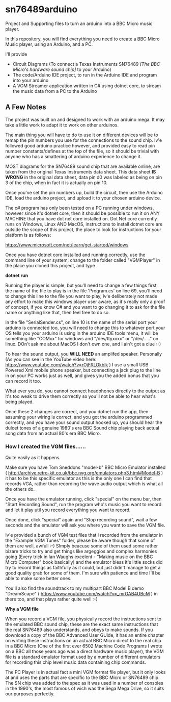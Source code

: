 # sn76489arduino
Project and Supporting files to turn an arduino into a BBC Micro music player.

In this repository, you will find everything you need to create a BBC Micro Music player, using an Arduino, and a PC.

I'll provide

* Circuit Diagrams (To connect a Texas Instruments SN76489 *[The BBC Micro's hardware sound chip]* to your Arduino)
* The code/Arduino IDE project, to run in the Arduino IDE and program into your arduino
* A VGM Streamer application written in C# using dotnet core, to stream the music data from a PC to the Arduino

## A Few Notes

The project was built on and designed to work with an arduino mega.  It may take a little work to adapt it to work on other arduinos.

The main thing you will have to do to use it on different devices will be to remap the pin numbers you use for the connections to the sound chip.  Iv'e followed good arduino practice however, and provided easy to read pin number constants/defines at the top of the file, so it should be trivial with anyone who has a smattering of arduino experience to change it.

MOST diagrams for the SN76489 sound chip that are available online, are taken from the original Texas Instruments data sheet.  This data sheet **IS WRONG** in the original data sheet, data pin d0 was labeled as being on pin 3 of the chip, when in fact it is actually on pin 10.

Once you've set the pin numbers up, build the circuit, then use the Arduino IDE, load the arduino project, and upload it to your chosen arduino device.

The c# program has only been tested on a PC running under windows, however since it's dotnet core, then it should be possible to run it on ANY MACHINE that you have dot net core installed on.  Dot Net core currently runs on Windows, Linux AND MacOS, instructions to install dotnet core are outside the scope of this project, the place to look for instructions for your platform is as follows:

https://www.microsoft.com/net/learn/get-started/windows

Once you have dotnet core installed and running correctly, use the command line of your system, change to the folder called "VGMPlayer" in the place you cloned this project, and type

**dotnet run**

Running the player is simple, but you'll need to change a few things first, the name of the file to play is in the file 'Program.cs' on line 69, you'll need to change this line to the file you want to play, Iv'e deliberately not made any effort to make this windows player user aware, as it's really only a proof of concept, if you know C# and you want to go changing it to ask for the file name or anything like that, then feel free to do so.

In the file "SerialSender.cs", on line 10 is the name of the serial port your arduino is connected too, you will need to change this to whatever port your OS tells you your arduino is using in the arduino IDE tools menu, it will be something like "COMxx" for windows and "/dev/ttyxxxx" or "/dev/....." on linux.  DOn't ask me about MacOS I don't own one, and I ain't got a clue :-)

To hear the sound output, you **WILL NEED** an amplifed speaker.  Personally (As you can see in the YouTube video here: https://www.youtube.com/watch?v=rOjFRLOkblk ) I use a small USB Powered Xmi mobile phone speaker, but connecting a jack plug to the line in on your PC works just as well, and gives you the added bonus that you can record it too.

What ever you do, you cannot connect headphones directly to the output as it's too weak to drive them correctly so you'll not be able to hear what's being played.

Once these 2 changes are correct, and you dotnet run the app, then assuming your wiring is correct, and you got the arduino programmed correctly, and you have your sound output hooked up, you should hear the dulcet tones of a genuine 1980's era BBC Sound chip playing back actual song data from an actual 80's era BBC Micro.

### How I created the VGM files......
Quite easily as it happens.

Make sure you have Tom Sneddons "model-b" BBC Micro Emulator installed ( http://archive.retro-kit.co.uk/bbc.nvg.org/emulators.php3.html#Model-B ) it has to be this specific emulator as this is the only one I can find that records VGA, rather than recording the wave audio output which is what all the others do.

Once you have the emulator running, click "special" on the menu bar, then "Start Recording Sound", run the program who's music you want to record and let it play util you record everything you want to record.

Once done, click "special" again and "Stop recording sound", wait a few seconds and the emulator will ask you where you want to save the VGM file.

Iv'e provided a bunch of VGM test files that I recorded from the emulator in the "Example VGM Tunes" folder, please be aware though that some of them are well, awfull :-)  SImply beacuse some of them used some rather bizare tricks to try and get things like argeggios and complex harmonies going (Every trick in Ian Waughs excelent - "Making music on the BBC Micro Computer" book basically) and the emulator bless it's little socks did try to record things as faithfully as it could, but just didn't manage to get a good quality grab for some of them.  I'm sure with patience and time I'll be able to make some better ones.

You'll also find the soundtrack to my multipart BBC Model B demo "DreamScape" ( https://www.youtube.com/watch?v=_mrOAB4UBcM ) in there too, and that plays rather quite well :-)

**Why a VGM file**

When you record a VGM file, you physically record the instructions sent to the emulated BBC sound chip, these are the exact same instructions that the real SN76489 also understands, and obeys to make sounds.  If you download a copy of the BBC Advanced User GUide, it has an entire chapter on writing these instructions on an actual BBC Micro direct to the real chip in a BBC Micro (One of the first ever 6502 Machine Code Programs I wrote on a BBC all those years ago was a direct hardware music player), the VGM file is a standard emulator format used by a number of different emulators for recording this chip level music data containing chip commands.

The PC Player is in actual fact a mini VGM format file player, but it only looks at and uses the parts that are specific to the BBC Micro or SN76489 chip.  The SN chip was added to the spec as it was used in a number of consoles in the 1990's, the most famous of wich was the Sega Mega Drive, so it suits our purposes perfectly.

